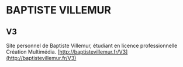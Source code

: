 # BAPTISTE VILLEMUR

## V3
Site personnel de Baptiste Villemur, étudiant en licence professionnelle Création Multimédia.
[http://baptistevillemur.fr/V3](http://baptistevillemur.fr/V3)